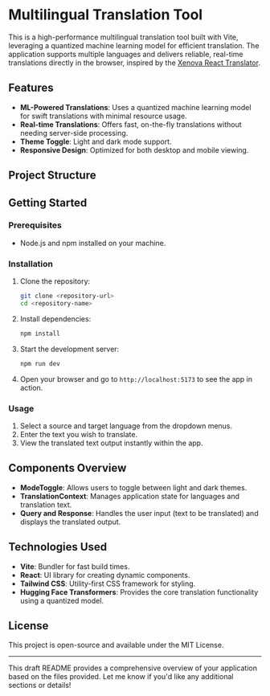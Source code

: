 # Multilingual Translation Tool

This is a high-performance multilingual translation tool built with Vite, leveraging a quantized machine learning model for efficient translation. The application supports multiple languages and delivers reliable, real-time translations directly in the browser, inspired by the [Xenova React Translator](https://huggingface.co/spaces/Xenova/react-translator).

## Features

- **ML-Powered Translations**: Uses a quantized machine learning model for swift translations with minimal resource usage.
- **Real-time Translations**: Offers fast, on-the-fly translations without needing server-side processing.
- **Theme Toggle**: Light and dark mode support.
- **Responsive Design**: Optimized for both desktop and mobile viewing.

## Project Structure

## Getting Started

### Prerequisites

- Node.js and npm installed on your machine.

### Installation

1. Clone the repository:

   ```bash
   git clone <repository-url>
   cd <repository-name>
   ```

2. Install dependencies:

   ```bash
   npm install
   ```

3. Start the development server:

   ```bash
   npm run dev
   ```

4. Open your browser and go to `http://localhost:5173` to see the app in action.

### Usage

1. Select a source and target language from the dropdown menus.
2. Enter the text you wish to translate.
3. View the translated text output instantly within the app.

## Components Overview

- **ModeToggle**: Allows users to toggle between light and dark themes.
- **TranslationContext**: Manages application state for languages and translation text.
- **Query and Response**: Handles the user input (text to be translated) and displays the translated output.

## Technologies Used

- **Vite**: Bundler for fast build times.
- **React**: UI library for creating dynamic components.
- **Tailwind CSS**: Utility-first CSS framework for styling.
- **Hugging Face Transformers**: Provides the core translation functionality using a quantized model.

## License

This project is open-source and available under the MIT License.

---

This draft README provides a comprehensive overview of your application based on the files provided. Let me know if you'd like any additional sections or details!
